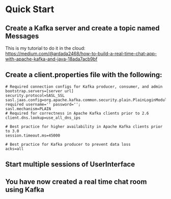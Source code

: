 # Quick Start

## Create a Kafka server and create a topic named Messages

This is my tutorial to do it in the cloud:
https://medium.com/@ardada2468/how-to-build-a-real-time-chat-app-with-apache-kafka-and-java-18ada7acb9bf

## Create a client.properties file with the following: 

	# Required connection configs for Kafka producer, consumer, and admin  
	bootstrap.servers=[server url]  
	security.protocol=SASL_SSL  
	sasl.jaas.config=org.apache.kafka.common.security.plain.PlainLoginModule required username='' password='';  
	sasl.mechanism=PLAIN  
	# Required for correctness in Apache Kafka clients prior to 2.6  
	client.dns.lookup=use_all_dns_ips  
	  
	# Best practice for higher availability in Apache Kafka clients prior to 3.0  
	session.timeout.ms=45000  
	  
	# Best practice for Kafka producer to prevent data loss  
	acks=all


## Start multiple sessions of UserInterface

## You have now created a real time chat room using Kafka
